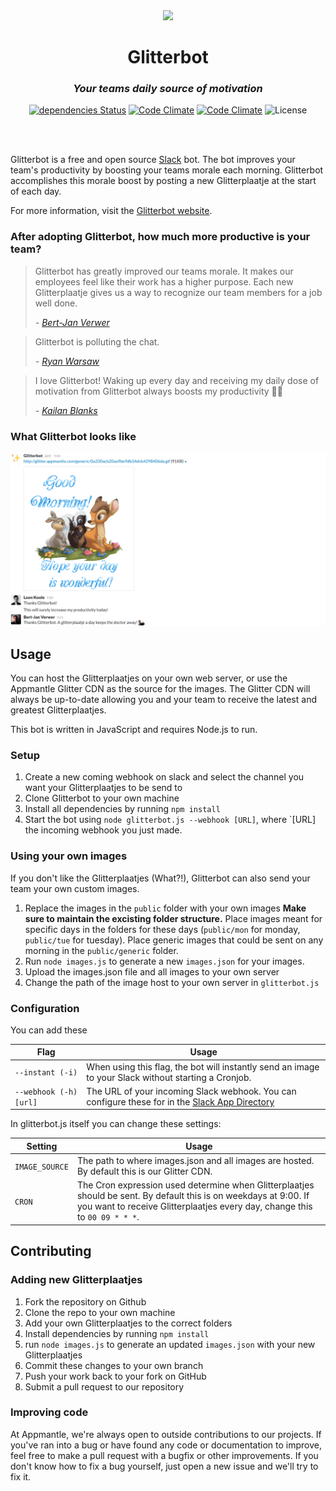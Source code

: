 <div align="center">
<img src="https://glitterbot.appmantle.com/logo.png" width="256px">

# Glitterbot

### _Your teams daily source of motivation_

[![dependencies Status](https://david-dm.org/appmantle/glitterbot/status.svg)](https://david-dm.org/appmantle/glitterbot)
[![Code Climate](https://img.shields.io/codeclimate/issues/appmantle/glitterbot/mdf.svg)](https://codeclimate.com/github/appmantle/glitterbot)
[![Code Climate](https://codeclimate.com/github/appmantle/glitterbot/badges/gpa.svg)](https://codeclimate.com/github/appmantle/glitterbot)
![License](https://img.shields.io/github/license/appmantle/glitterbot.svg)

<br>
<br>
</div>

Glitterbot is a free and open source [Slack](http://slack.com) bot. The bot improves your team's productivity by boosting your teams morale each morning. Glitterbot accomplishes this morale boost by posting a new Glitterplaatje at the start of each day.

For more information, visit the [Glitterbot website](https://glitterbot.appmantle.com/).

### After adopting Glitterbot, how much more productive is your team?

> Glitterbot has greatly improved our teams morale. It makes our employees feel like their work has a higher purpose. Each new Glitterplaatje gives us a way to recognize our team members for a job well done.
>
> _- [Bert-Jan Verwer](https://github.com/verwer)_

> Glitterbot is polluting the chat.
>
> _- [Ryan Warsaw](https://github.com/ryanwarsaw)_

> I love Glitterbot! Waking up every day and receiving my daily dose of motivation from Glitterbot always boosts my productivity 🤔🙏
>
> _- [Kailan Blanks](https://github.com/kailan)_

### What Glitterbot looks like
![Slack screenshot](example.png)

## Usage
You can host the Glitterplaatjes on your own web server, or use the Appmantle Glitter CDN as the source for the images. The Glitter CDN will always be up-to-date allowing you and your team to receive the latest and greatest Glitterplaatjes.

This bot is written in JavaScript and requires Node.js to run.

### Setup
1. Create a new coming webhook on slack and select the channel you want your Glitterplaatjes to be send to
2. Clone Glitterbot to your own machine
3. Install all dependencies by running `npm install`
4. Start the bot using `node glitterbot.js --webhook [URL]`, where `[URL] the incoming webhook you just made.


### Using your own images
If you don't like the Glitterplaatjes (What?!), Glitterbot can also send your team your own custom images.

1. Replace the images in the `public` folder with your own images
  **Make sure to maintain the excisting folder structure.** Place images meant for specific days in the folders for these days (`public/mon` for monday, `public/tue` for tuesday). Place generic images that could be sent on any morning in the `public/generic` folder.
2. Run `node images.js` to generate a new `images.json` for your images.
3. Upload the images.json file and all images to your own server
4. Change the path of the image host to your own server in `glitterbot.js`

### Configuration
You can add these

Flag | Usage
--- | ---
`--instant (-i)` | When using this flag, the bot will instantly send an image to your Slack without starting a Cronjob.
`--webhook (-h) [url]` | The URL of your incoming Slack webhook. You can configure these for in the [Slack App Directory](slack.com/apps/manage/custom-integrations)

In glitterbot.js itself you can change these settings:

Setting | Usage
--- | ---
`IMAGE_SOURCE` | The path to where images.json and all images are hosted. By default this is our Glitter CDN.
`CRON` | The Cron expression used determine when Glitterplaatjes should be sent. By default this is on weekdays at 9:00. If you want to receive Glitterplaatjes every day, change this to `00 09 * * *`.

## Contributing
### Adding new Glitterplaatjes
1. Fork the repository on Github
2. Clone the repo to your own machine
3. Add your own Glitterplaatjes to the correct folders
4. Install dependencies by running `npm install`
5. run `node images.js` to generate an updated `images.json` with your new Glitterplaatjes
6. Commit these changes to your own branch
7. Push your work back to your fork on GitHub
8. Submit a pull request to our repository

### Improving code
At Appmantle, we're always open to outside contributions to our projects. If you've ran into a bug or have found any code or documentation to improve, feel free to make a pull request with a bugfix or other improvements. If you don't know how to fix a bug yourself, just open a new issue and we'll try to fix it.
